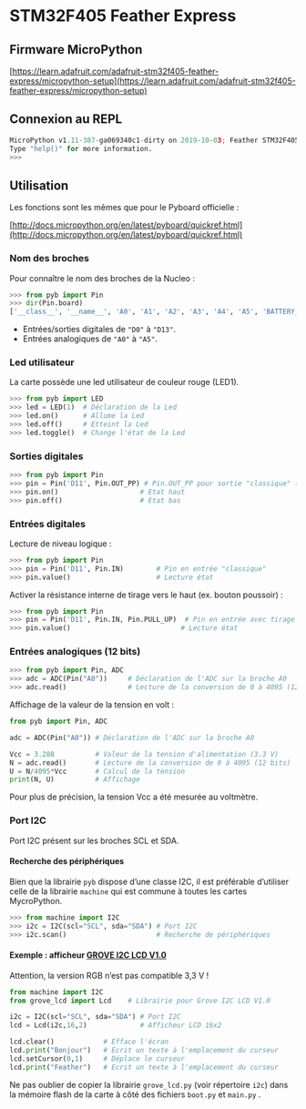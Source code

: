 # STM32F405 Feather Express



## Firmware MicroPython

[https://learn.adafruit.com/adafruit-stm32f405-feather-express/micropython-setup](https://learn.adafruit.com/adafruit-stm32f405-feather-express/micropython-setup)

## Connexion au REPL

```python
MicroPython v1.11-387-ga069340c1-dirty on 2019-10-03; Feather STM32F405 with STM32F405RG
Type "help()" for more information.
>>> 
```

## Utilisation

Les fonctions sont les mêmes que pour le Pyboard officielle :

[http://docs.micropython.org/en/latest/pyboard/quickref.html](http://docs.micropython.org/en/latest/pyboard/quickref.html)

### Nom des broches

Pour connaître le nom des broches de la Nucleo :

```python
>>> from pyb import Pin
>>> dir(Pin.board)
['__class__', '__name__', 'A0', 'A1', 'A2', 'A3', 'A4', 'A5', 'BATTERY_MONITOR', 'BOOT1', 'D0', 'D1', 'D10', 'D11', 'D12', 'D13', 'D5', 'D6', 'D8', 'D9', 'FLASH_CS', 'FLASH_MISO', 'FLASH_MOSI', 'FLASH_SCK', 'MISO', 'MOSI', 'NC_A0', 'NC_A1', 'NC_A2', 'NEOPIXEL', 'RX', 'SCK', 'SCL', 'SDA', 'SD_CK', 'SD_CMD', 'SD_D0', 'SD_D1', 'SD_D2', 'SD_D3', 'SD_DETECT', 'SWCLK', 'SWDIO', 'TX', 'USB_DM', 'USB_DP', 'USB_ID', 'USB_VBUS']
```



* Entrées/sorties digitales de `"D0"`  à `"D13"`.
* Entrées analogiques  de `"A0"`  à `"A5"`.

### Led utilisateur

La carte possède une led utilisateur de couleur rouge (LED1).

```python
>>> from pyb import LED
>>> led = LED(1)  # Déclaration de la Led
>>> led.on()      # Allume la Led
>>> led.off()     # Etteint la Led
>>> led.toggle()  # Change l'état de la Led
```

### Sorties digitales

```python
>>> from pyb import Pin
>>> pin = Pin('D11', Pin.OUT_PP) # Pin.OUT_PP pour sortie "classique" (push-pull)
>>> pin.on()                    # Etat haut
>>> pin.off()                   # Etat bas
```

### Entrées digitales

Lecture de niveau logique :

```python
>>> from pyb import Pin
>>> pin = Pin('D11', Pin.IN)        # Pin en entrée "classique"
>>> pin.value()                     # Lecture état
```

Activer la résistance interne de tirage vers le haut (ex. bouton poussoir) :

```python
>>> from pyb import Pin
>>> pin = Pin('D11', Pin.IN, Pin.PULL_UP)  # Pin en entrée avec tirage vers le haut
>>> pin.value()                           # Lecture état
```

### Entrées analogiques (12 bits)

``` python
>>> from pyb import Pin, ADC
>>> adc = ADC(Pin("A0"))     # Déclaration de l'ADC sur la broche A0
>>> adc.read()               # Lecture de la conversion de 0 à 4095 (12 bits)
```

Affichage de la valeur de la tension en volt :

```python
from pyb import Pin, ADC

adc = ADC(Pin("A0")) # Déclaration de l'ADC sur la broche A0

Vcc = 3.288          # Valeur de la tension d'alimentation (3.3 V)
N = adc.read()       # Lecture de la conversion de 0 à 4095 (12 bits)
U = N/4095*Vcc       # Calcul de la tension
print(N, U)          # Affichage
```

Pour plus de précision, la tension Vcc a été mesurée au voltmètre.

### Port I2C

Port I2C présent sur les broches SCL et SDA.

#### Recherche des périphériques

Bien que la librairie `pyb` dispose d’une classe I2C, il est préférable d’utiliser celle de la librairie `machine` qui est commune à toutes les cartes MycroPython.

```python
>>> from machine import I2C 
>>> i2c = I2C(scl="SCL", sda="SDA") # Port I2C
>>> i2c.scan()                      # Recherche de périphériques
```



#### Exemple : afficheur [GROVE I2C LCD V1.0](https://wiki.seeedstudio.com/Grove-16x2_LCD_Series/) 

Attention, la version RGB n’est pas compatible 3,3 V !

```python
from machine import I2C
from grove_lcd import Lcd    # Librairie pour Grove I2C LCD V1.0

i2c = I2C(scl="SCL", sda="SDA") # Port I2C
lcd = Lcd(i2c,16,2)             # Afficheur LCD 16x2

lcd.clear()            # Efface l'écran
lcd.print("Bonjour")   # Ecrit un texte à l'emplacement du curseur
lcd.setCursor(0,1)     # Déplace le curseur
lcd.print("Feather")   # Ecrit un texte à l'emplacement du curseur
```

Ne pas oublier de copier la librairie `grove_lcd.py` (voir répertoire `i2c`) dans  la mémoire flash de la carte  à côté des fichiers `boot.py` et `main.py` .